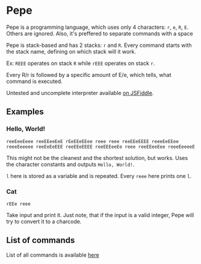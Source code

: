 # Pepe

Pepe is a programming language, which uses only 4 characters: `r`, `e`, `R`, `E`. Others are ignored. Also, it's preffered to separate commands with a space

Pepe is stack-based and has 2 stacks: `r` and `R`. Every command starts with the stack name, defining on which stack will it work.

Ex: `REEE` operates on stack `R` while `rEEE` operates on stack `r`.

Every R/r is followed by a specific amount of E/e, which tells, what command is executed.

Untested and uncomplete interpreter available [on JSFiddle](https://jsfiddle.net/mjam3s6r/5/).

## Examples

### Hello, World!

```
reeEeeEeee reeEEeeEeE rEeEEeEEee reee reee reeEEeEEEE reeeEeEEee reeeEeeeee reeEeEeEEE reeEEeEEEE reeEEEeeEe reee reeEEeeEee reeeEeeeeE
```

This might not be the cleanest and the shortest solution, but works. Uses the character constants and outputs `Hello, World!`.

`l` here is stored as a variable and is repeated. Every `reee` here prints one `l`.

### Cat

```
rEEe reee
```

Take input and print it. Just note, that if the input is a valid integer, Pepe will try to convert it to a charcode.

## List of commands

List of all commands is available [here](commands.md)
